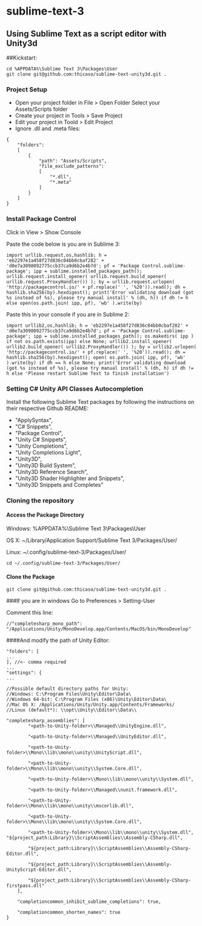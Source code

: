 # sublime-text-3
## Using Sublime Text as a script editor with Unity3d

##Kickstart:
```
cd %APPDATA%\Sublime Text 3\Packages\User
git clone git@github.com:thicaso/sublime-text-unity3d.git .
```

### Project Setup
* Open your project folder in File > Open Folder Select your Assets/Scripts folder
* Create your project in Tools > Save Project
* Edit your project in Toold > Edit Project
* Ignore .dll and .meta files:
```
{
	"folders":
	[
		{
			"path": "Assets/Scripts",
			"file_exclude_patterns":
			[
				"*.dll",
				"*.meta"
			]
		}
	]
}
```

### Install Package Control

Click in View > Show Console

Paste the code below is you are in Sublime 3:

```
import urllib.request,os,hashlib; h = 'eb2297e1a458f27d836c04bb0cbaf282' + 'd0e7a3098092775ccb37ca9d6b2e4b7d'; pf = 'Package Control.sublime-package'; ipp = sublime.installed_packages_path(); urllib.request.install_opener( urllib.request.build_opener( urllib.request.ProxyHandler()) ); by = urllib.request.urlopen( 'http://packagecontrol.io/' + pf.replace(' ', '%20')).read(); dh = hashlib.sha256(by).hexdigest(); print('Error validating download (got %s instead of %s), please try manual install' % (dh, h)) if dh != h else open(os.path.join( ipp, pf), 'wb' ).write(by) 
```

Paste this in your console if you are in Sublime 2:
```
import urllib2,os,hashlib; h = 'eb2297e1a458f27d836c04bb0cbaf282' + 'd0e7a3098092775ccb37ca9d6b2e4b7d'; pf = 'Package Control.sublime-package'; ipp = sublime.installed_packages_path(); os.makedirs( ipp ) if not os.path.exists(ipp) else None; urllib2.install_opener( urllib2.build_opener( urllib2.ProxyHandler()) ); by = urllib2.urlopen( 'http://packagecontrol.io/' + pf.replace(' ', '%20')).read(); dh = hashlib.sha256(by).hexdigest(); open( os.path.join( ipp, pf), 'wb' ).write(by) if dh == h else None; print('Error validating download (got %s instead of %s), please try manual install' % (dh, h) if dh != h else 'Please restart Sublime Text to finish installation') 
```

### Setting C# Unity API Classes Autocompletion

Install the following Sublime Text packages by following the instructions on their respective Github README:
* "ApplySyntax",
* "C# Snippets",
* "Package Control",
* "Unity C# Snippets",
* "Unity Completions",
* "Unity Completions Light",
* "Unity3D",
* "Unity3D Build System",
* "Unity3D Reference Search",
* "Unity3D Shader Highlighter and Snippets",
* "Unity3D Snippets and Completes"

### Cloning the repository

#### Access the Package Directory

Windows: %APPDATA%\Sublime Text 3\Packages\User

OS X: ~/Library/Application Support/Sublime Text 3/Packages/User/

Linux: ~/.config/sublime-text-3/Packages/User/
```
cd ~/.config/sublime-text-3/Packages/User/
```

#### Clone the Package
```
git clone git@github.com:thicaso/sublime-text-unity3d.git .
```

###If you are in windows
Go to Preferences > Setting-User

Comment this line:
```
//"completesharp_mono_path": "/Applications/Unity/MonoDevelop.app/Contents/MacOS/bin/MonoDevelop"
```
####And modify the path of Unity Editor:
```
"folders": [
...
], //<- comma required
...
"settings": {
...

//Possible default directory paths for Unity:
//Windows: C:\Program Files\Unity\Editor\Data\
//Windows 64-bit: C:\Program Files (x86)\Unity\Editor\Data\
//Mac OS X: /Applications/Unity/Unity.app/Contents/Frameworks/
//Linux (default*): \\opt\\Unity\\Editor\\Data\\

"completesharp_assemblies": [
		"<path-to-Unity-folder>\\Managed\\UnityEngine.dll",

		"<path-to-Unity-folder>\\Managed\\UnityEditor.dll",

		"<path-to-Unity-folder>\\Mono\\lib\\mono\\unity\\UnityScript.dll",

		"<path-to-Unity-folder>\\Mono\\lib\\mono\\unity\\System.Core.dll",

		"<path-to-Unity-folder>\\Mono\\lib\\mono\\unity\\System.dll",

		"<path-to-Unity-folder>\\Managed\\nunit.framework.dll",

		"<path-to-Unity-folder>\\Mono\\lib\\mono\\unity\\mscorlib.dll",

		"<path-to-Unity-folder>\\Mono\\lib\\mono\\unity\\System.Core.dll",

		"<path-to-Unity-folder>\\Mono\\lib\\mono\\unity\\System.dll",
"${project_path:Library}\\ScriptAssemblies\\Assembly-CSharp.dll",

		"${project_path:Library}\\ScriptAssemblies\\Assembly-CSharp-Editor.dll",

		"${project_path:Library}\\ScriptAssemblies\\Assembly-UnityScript-Editor.dll",

		"${project_path:Library}\\ScriptAssemblies\\Assembly-CSharp-firstpass.dll"
	],

	"completioncommon_inhibit_sublime_completions": true,

	"completioncommon_shorten_names": true
}
```
